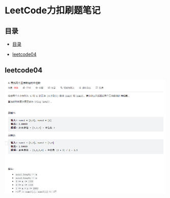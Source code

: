 # LeetCode力扣刷题笔记

## 目录

- [目录](#目录)

- [leetcode04](#leetcode04)

## leetcode04

![img](.assert/leet04.png)
